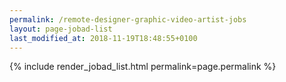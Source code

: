 ```yaml
---
permalink: /remote-designer-graphic-video-artist-jobs
layout: page-jobad-list
last_modified_at: 2018-11-19T18:48:55+0100
---
```

{% include render_jobad_list.html permalink=page.permalink %}
